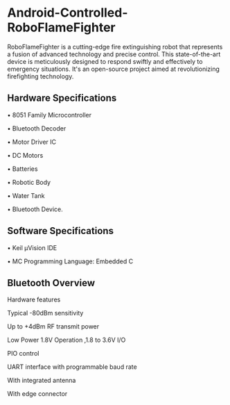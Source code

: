 # Android-Controlled-RoboFlameFighter
RoboFlameFighter is a cutting-edge fire extinguishing robot that represents a fusion of advanced technology and precise control. This state-of-the-art device is meticulously designed to respond swiftly and effectively to emergency situations. It's an open-source project aimed at revolutionizing firefighting technology. 

## Hardware Specifications
•	8051 Family Microcontroller

•	Bluetooth Decoder

•	Motor Driver IC

•	DC Motors

•	Batteries

•	Robotic Body

•	Water Tank

•	Bluetooth Device.

## Software Specifications
•	Keil µVision IDE

•	MC Programming Language: Embedded C

## Bluetooth Overview
Hardware features


Typical -80dBm sensitivity

Up to +4dBm RF transmit power

Low Power 1.8V Operation ,1.8 to 3.6V I/O

PIO control

UART interface with programmable baud rate 

With integrated antenna

With edge connector

